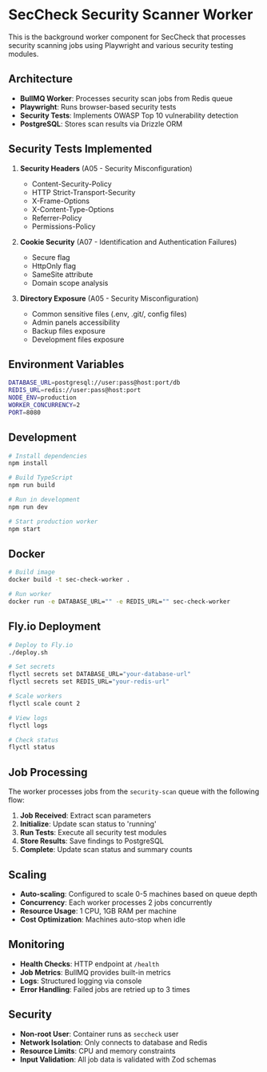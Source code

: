 # SecCheck Security Scanner Worker

This is the background worker component for SecCheck that processes security scanning jobs using Playwright and various security testing modules.

## Architecture

- **BullMQ Worker**: Processes security scan jobs from Redis queue
- **Playwright**: Runs browser-based security tests
- **Security Tests**: Implements OWASP Top 10 vulnerability detection
- **PostgreSQL**: Stores scan results via Drizzle ORM

## Security Tests Implemented

1. **Security Headers** (A05 - Security Misconfiguration)
   - Content-Security-Policy
   - HTTP Strict-Transport-Security
   - X-Frame-Options
   - X-Content-Type-Options
   - Referrer-Policy
   - Permissions-Policy

2. **Cookie Security** (A07 - Identification and Authentication Failures)
   - Secure flag
   - HttpOnly flag
   - SameSite attribute
   - Domain scope analysis

3. **Directory Exposure** (A05 - Security Misconfiguration)
   - Common sensitive files (.env, .git/, config files)
   - Admin panels accessibility
   - Backup files exposure
   - Development files exposure

## Environment Variables

```bash
DATABASE_URL=postgresql://user:pass@host:port/db
REDIS_URL=redis://user:pass@host:port
NODE_ENV=production
WORKER_CONCURRENCY=2
PORT=8080
```

## Development

```bash
# Install dependencies
npm install

# Build TypeScript
npm run build

# Run in development
npm run dev

# Start production worker
npm start
```

## Docker

```bash
# Build image
docker build -t sec-check-worker .

# Run worker
docker run -e DATABASE_URL="" -e REDIS_URL="" sec-check-worker
```

## Fly.io Deployment

```bash
# Deploy to Fly.io
./deploy.sh

# Set secrets
flyctl secrets set DATABASE_URL="your-database-url"
flyctl secrets set REDIS_URL="your-redis-url"

# Scale workers
flyctl scale count 2

# View logs
flyctl logs

# Check status
flyctl status
```

## Job Processing

The worker processes jobs from the `security-scan` queue with the following flow:

1. **Job Received**: Extract scan parameters
2. **Initialize**: Update scan status to 'running'
3. **Run Tests**: Execute all security test modules
4. **Store Results**: Save findings to PostgreSQL
5. **Complete**: Update scan status and summary counts

## Scaling

- **Auto-scaling**: Configured to scale 0-5 machines based on queue depth
- **Concurrency**: Each worker processes 2 jobs concurrently
- **Resource Usage**: 1 CPU, 1GB RAM per machine
- **Cost Optimization**: Machines auto-stop when idle

## Monitoring

- **Health Checks**: HTTP endpoint at `/health`
- **Job Metrics**: BullMQ provides built-in metrics
- **Logs**: Structured logging via console
- **Error Handling**: Failed jobs are retried up to 3 times

## Security

- **Non-root User**: Container runs as `seccheck` user
- **Network Isolation**: Only connects to database and Redis
- **Resource Limits**: CPU and memory constraints
- **Input Validation**: All job data is validated with Zod schemas